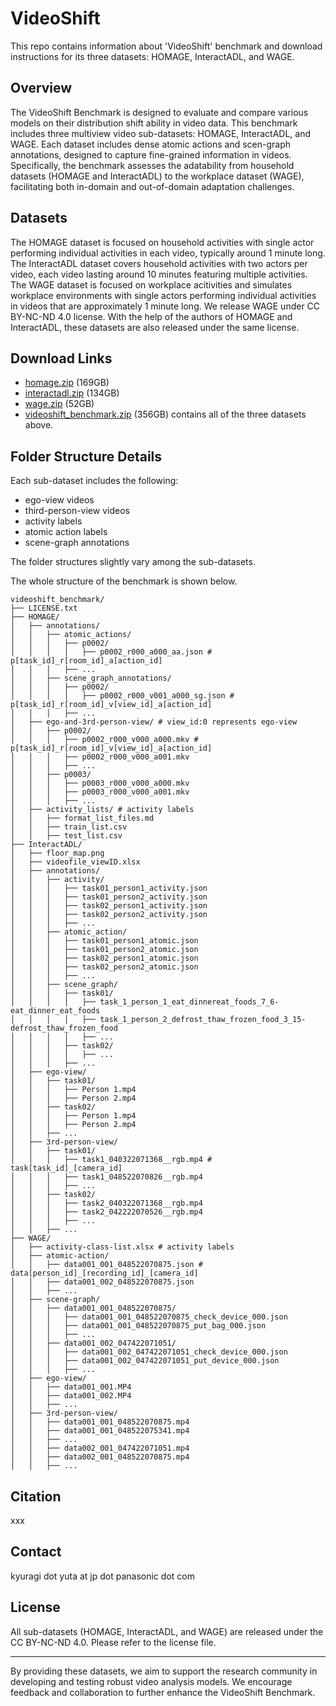 # VideoShift
This repo contains information about 'VideoShift' benchmark and download instructions for its three datasets: HOMAGE, InteractADL, and WAGE.

## Overview

The VideoShift Benchmark is designed to evaluate and compare various models on their distribution shift ability in video data. This benchmark includes three multiview video sub-datasets: HOMAGE, InteractADL, and WAGE. Each dataset includes dense atomic actions and scen-graph annotations, designed to capture fine-grained information in videos. Specifically, the benchmark assesses the adatability from household datasets (HOMAGE and InteractADL) to the workplace dataset (WAGE), facilitating both in-domain and out-of-domain adaptation challenges.

## Datasets

The HOMAGE dataset is focused on household activities with single actor performing individual activities in each video, typically around 1 minute long.
The InteractADL dataset covers household activities with two actors per video, each video lasting around 10 minutes featuring multiple activities. 
The WAGE dataset is focused on workplace acitivities and  simulates workplace environments with single actors performing individual activities in videos that are approximately 1 minute long.
We release WAGE under CC BY-NC-ND 4.0 license. With the help of the authors of HOMAGE and InteractADL, these datasets are also released under the same license. 

## Download Links
- [homage.zip](https://videoshift-benchmark-original.s3.amazonaws.com/homage.zip) (169GB)
- [interactadl.zip](https://videoshift-benchmark-original.s3.amazonaws.com/interactadl.zip) (134GB)
- [wage.zip](https://videoshift-benchmark-original.s3.amazonaws.com/wage.zip) (52GB)
- [videoshift_benchmark.zip](https://videoshift-benchmark-original.s3.amazonaws.com/videoshift_benchmark.zip) (356GB) contains all of the three datasets above.

## Folder Structure Details
Each sub-dataset includes the following:
- ego-view videos
- third-person-view videos
- activity labels
- atomic action labels
- scene-graph annotations

The folder structures slightly vary among the sub-datasets.

The whole structure of the benchmark is shown below.

```
videoshift_benchmark/
├── LICENSE.txt
├── HOMAGE/
│   ├── annotations/
│   │   ├── atomic_actions/
│   │   │   ├── p0002/
│   │   │   │   ├── p0002_r000_a000_aa.json # p[task_id]_r[room_id]_a[action_id]
│   │   │   ├── ...
│   │   ├── scene_graph_annotations/
│   │   │   ├── p0002/
│   │   │   │   ├── p0002_r000_v001_a000_sg.json # p[task_id]_r[room_id]_v[view_id]_a[action_id]
│   │   │   ├── ...
│   ├── ego-and-3rd-person-view/ # view_id:0 represents ego-view
│   │   ├── p0002/
│   │   │   ├── p0002_r000_v000_a000.mkv # p[task_id]_r[room_id]_v[view_id]_a[action_id]
│   │   │   ├── p0002_r000_v000_a001.mkv
│   │   │   ├── ...
│   │   ├── p0003/
│   │   │   ├── p0003_r000_v000_a000.mkv
│   │   │   ├── p0003_r000_v000_a001.mkv
│   │   │   ├── ...
│   ├── activity_lists/ # activity labels
│   │   ├── format_list_files.md
│   │   ├── train_list.csv
│   │   ├── test_list.csv
├── InteractADL/
│   ├── floor_map.png
│   ├── videofile_viewID.xlsx
│   ├── annotations/
│   │   ├── activity/
│   │   │   ├── task01_person1_activity.json
│   │   │   ├── task01_person2_activity.json
│   │   │   ├── task02_person1_activity.json
│   │   │   ├── task02_person2_activity.json
│   │   │   ├── ...
│   │   ├── atomic_action/
│   │   │   ├── task01_person1_atomic.json
│   │   │   ├── task01_person2_atomic.json
│   │   │   ├── task02_person1_atomic.json
│   │   │   ├── task02_person2_atomic.json
│   │   │   ├── ...
│   │   ├── scene_graph/
│   │   │   ├── task01/
│   │   │   │   ├── task_1_person_1_eat_dinnereat_foods_7_6-eat_dinner_eat_foods
│   │   │   │   ├── task_1_person_2_defrost_thaw_frozen_food_3_15-defrost_thaw_frozen_food
│   │   │   │   ├── ...
│   │   │   ├── task02/
│   │   │   │   ├── ...
│   │   │   ├── ...
│   ├── ego-view/
│   │   ├── task01/
│   │   │   ├── Person 1.mp4
│   │   │   ├── Person 2.mp4
│   │   ├── task02/
│   │   │   ├── Person 1.mp4
│   │   │   ├── Person 2.mp4
│   │   ├── ...
│   ├── 3rd-person-view/
│   │   ├── task01/
│   │   │   ├── task1_040322071368__rgb.mp4 # task[task_id]_[camera_id]
│   │   │   ├── task1_048522070826__rgb.mp4
│   │   │   ├── ...
│   │   ├── task02/
│   │   │   ├── task2_040322071368__rgb.mp4
│   │   │   ├── task2_042222070526__rgb.mp4
│   │   │   ├── ...
│   │   ├── ...
├── WAGE/
│   ├── activity-class-list.xlsx # activity labels
│   ├── atomic-action/
│   │   ├── data001_001_048522070875.json # data[person_id]_[recording_id]_[camera_id]
│   │   ├── data001_002_048522070875.json
│   │   ├── ...
│   ├── scene-graph/
│   │   ├── data001_001_048522070875/
│   │   │   ├── data001_001_048522070875_check_device_000.json
│   │   │   ├── data001_001_048522070875_put_bag_000.json
│   │   │   ├── ...
│   │   ├── data001_002_047422071051/
│   │   │   ├── data001_002_047422071051_check_device_000.json
│   │   │   ├── data001_002_047422071051_put_device_000.json
│   │   │   ├── ...
│   ├── ego-view/
│   │   ├── data001_001.MP4
│   │   ├── data001_002.MP4
│   │   ├── ...
│   ├── 3rd-person-view/
│   │   ├── data001_001_048522070875.mp4
│   │   ├── data001_001_048522075341.mp4
│   │   ├── ...
│   │   ├── data002_001_047422071051.mp4
│   │   ├── data002_001_048522070875.mp4
│   │   ├── ...
```

## Citation
xxx

## Contact
kyuragi dot yuta at jp dot panasonic dot com

## License

All sub-datasets (HOMAGE, InteractADL, and WAGE) are released under the CC BY-NC-ND 4.0. Please refer to the license file.

---

By providing these datasets, we aim to support the research community in developing and testing robust video analysis models. We encourage feedback and collaboration to further enhance the VideoShift Benchmark.